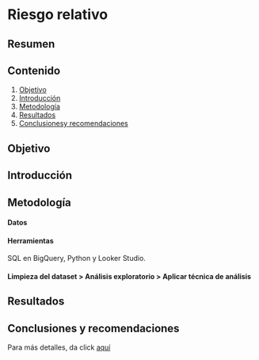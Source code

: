 # Riesgo relativo

## Resumen

## Contenido
1. [Objetivo]()
2. [Introducción]()
3. [Metodología]()
4. [Resultados]()
5. [Conclusionesy recomendaciones]()

## Objetivo

## Introducción

## Metodología

#### Datos

#### Herramientas
SQL en BigQuery, Python y Looker Studio.

#### Limpieza del dataset > Análisis exploratorio > Aplicar técnica de análisis 

## Resultados

## Conclusiones y recomendaciones

Para más detalles, da click [aquí]()
